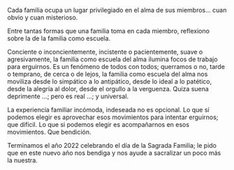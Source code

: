 Cada familia ocupa un lugar privilegiado en el alma de sus miembros... cuan obvio y cuan misterioso.

Entre tantas formas que una familia toma en cada miembro, reflexiono sobre la de la familia como escuela.

Conciente o inconcientemente, incistente o pacientemente, suave o agresivamente, la familia como escuela del alma ilumina focos de trabajo para erguirnos. Es un fenómeno de todos con todos; querramos o no, tarde o temprano, de cerca o de lejos, la familia como escuela del alma nos moviliza desde lo simpático a lo antipático, desde lo ideal a lo patético, desde la alegría al dolor, desde el orgullo a la verguenza. Quiza suena deprimente ...; pero es real ...; y universal.
 
La experiencia familiar incómoda, indeseada no es opcional. 
Lo que sí podemos elegir es aprovechar esos movimientos para intentar erguirnos; que difícil. 
Lo que si podemos elegir es acompañarnos en esos movimientos. Que bendición.

<!-- La experiencia familiar incómoda nos tienta a alejarnos ... -->

Terminamos el año 2022 celebrando el día de la Sagrada Familia; le pido que en este nuevo año nos bendiga y nos ayude a sacralizar un poco más la nuestra.